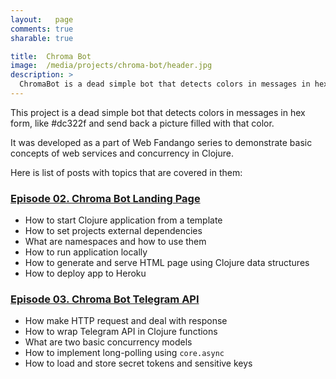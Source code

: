 ```yaml
---
layout:   page
comments: true
sharable: true

title:  Chroma Bot
image:  /media/projects/chroma-bot/header.jpg
description: >
  ChromaBot is a dead simple bot that detects colors in messages in hex form, like #dc322f and send back a picture filled with that color.
---
```


This project is a dead simple bot that detects colors in messages in hex form, like #dc322f and send back a picture filled with that color.

It was developed as a part of Web Fandango series to demonstrate basic concepts of web services and concurrency in Clojure.

Here is list of posts with topics that are covered in them:

### [Episode 02. Chroma Bot Landing Page](/web-fandango/chroma-bot-1/)

* How to start Clojure application from a template
* How to set projects external dependencies
* What are namespaces and how to use them
* How to run application locally
* How to generate and serve HTML page using Clojure data structures
* How to deploy app to Heroku

### [Episode 03. Chroma Bot Telegram API](web-fandango/chroma-bot-telegram-api/)

* How make HTTP request and deal with response
* How to wrap Telegram API in Clojure functions
* What are two basic concurrency models
* How to implement long-polling using `core.async`
* How to load and store secret tokens and sensitive keys
